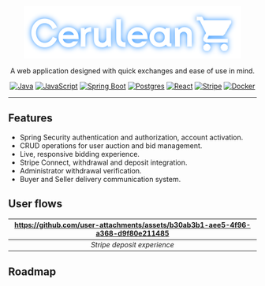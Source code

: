 <div align="center">

<picture>
  <img alt="cerulean logo" src="/assets/cerulean_logo.png">
</picture>

A web application designed with quick exchanges and ease of use in mind.

[![Java](https://img.shields.io/badge/Java-%23ED8B00.svg?logo=openjdk&logoColor=white)](#)
[![JavaScript](https://img.shields.io/badge/JavaScript-F7DF1E?logo=javascript&logoColor=000)](#)
[![Spring Boot](https://img.shields.io/badge/Spring%20Boot-6DB33F?logo=springboot&logoColor=fff)](#)
[![Postgres](https://img.shields.io/badge/Postgres-%23316192.svg?logo=postgresql&logoColor=white)](#)
[![React](https://img.shields.io/badge/React-%2320232a.svg?logo=react&logoColor=%2361DAFB)](#)
[![Stripe](https://img.shields.io/badge/Stripe-5851DD?logo=stripe&logoColor=fff)](#)
[![Docker](https://img.shields.io/badge/Docker-2496ED?logo=docker&logoColor=fff)](#)
</div>

---

## Features

- Spring Security authentication and authorization, account activation.
- CRUD operations for user auction and bid management.
- Live, responsive bidding experience.
- Stripe Connect, withdrawal and deposit integration.
- Administrator withdrawal verification.
- Buyer and Seller delivery communication system.

## User flows
<div align="center">

| https://github.com/user-attachments/assets/b30ab3b1-aee5-4f96-a368-d9f80e211485 | 
|:--:| 
| *Stripe deposit experience* |




</div>

## Roadmap
